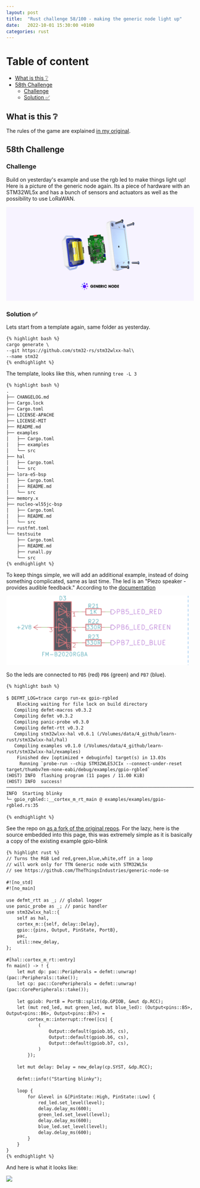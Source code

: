 ```yaml
---
layout: post
title:  "Rust challenge 58/100 - making the generic node light up"
date:   2022-10-01 15:30:00 +0100
categories: rust
---
```



#  Table of content
<!-- MarkdownTOC autolink="true" -->

- [What is this :grey_question:](#what-is-this-grey_question)
- [58th Challenge](#58th-challenge)
    - [Challenge](#challenge)
    - [Solution :white_check_mark:](#solution-white_check_mark)

<!-- /MarkdownTOC -->

## What is this :grey_question: 

The rules of the game are explained [in my original](https://maebli.github.io/rust/2021/10/18/100rust.html). 

## 58th Challenge
### Challenge

Build on yesterday's example and use the rgb led to make things light up! 
Here is a picture of the generic node again. Its a piece of hardware with an STM32WL5x and has a bunch of sensors and actuators
as well as the possibility to use LoRaWAN.

![](/assets/img/genericnode.png)

### Solution :white_check_mark:

Lets start from a template again, same folder as yesterday. 

    {% highlight bash %}
    cargo generate \
    --git https://github.com/stm32-rs/stm32wlxx-hal\
    --name stm32
    {% endhighlight %}

The template, looks like this, when running `tree -L 3`

    {% highlight bash %}
    .
    ├── CHANGELOG.md
    ├── Cargo.lock
    ├── Cargo.toml
    ├── LICENSE-APACHE
    ├── LICENSE-MIT
    ├── README.md
    ├── examples
    │   ├── Cargo.toml
    │   ├── examples
    │   └── src
    ├── hal
    │   ├── Cargo.toml
    │   └── src
    ├── lora-e5-bsp
    │   ├── Cargo.toml
    │   ├── README.md
    │   └── src
    ├── memory.x
    ├── nucleo-wl55jc-bsp
    │   ├── Cargo.toml
    │   ├── README.md
    │   └── src
    ├── rustfmt.toml
    └── testsuite
        ├── Cargo.toml
        ├── README.md
        ├── runall.py
        └── src
    {% endhighlight %}


To keep things simple, we will add an additional example, instead of doing something complicated, same as last time. The led is an "Piezo speaker - provides audible feedback." According to the [documentation](https://www.genericnode.com/docs/sensor-edition/hardware/se-board/)

![](/assets/img/rgb.png)

So the leds are connected to `PB5` (red) `PB6` (green) and `PB7` (blue).


    {% highlight bash %}

    $ DEFMT_LOG=trace cargo run-ex gpio-rgbled
        Blocking waiting for file lock on build directory
       Compiling defmt-macros v0.3.2
       Compiling defmt v0.3.2
       Compiling panic-probe v0.3.0
       Compiling defmt-rtt v0.3.2
       Compiling stm32wlxx-hal v0.6.1 (/Volumes/data/4_github/learn-rust/stm32wlxx-hal/hal)
       Compiling examples v0.1.0 (/Volumes/data/4_github/learn-rust/stm32wlxx-hal/examples)
        Finished dev [optimized + debuginfo] target(s) in 13.03s
         Running `probe-run --chip STM32WLE5JCIx --connect-under-reset target/thumbv7em-none-eabi/debug/examples/gpio-rgbled`
    (HOST) INFO  flashing program (11 pages / 11.00 KiB)
    (HOST) INFO  success!
    ────────────────────────────────────────────────────────────────────────────────
    INFO  Starting blinky
    └─ gpio_rgbled::__cortex_m_rt_main @ examples/examples/gpio-rgbled.rs:35

    {% endhighlight %}


 See the repo on [as a fork of the original repos](https://github.com/maebli/stm32wlxx-hal).  For the lazy, here is the source embedded into this page, this was extremely simple as it is basically a copy of the existing example gpio-blink

    {% highlight rust %}
    // Turns the RGB Led red,green,blue,white,off in a loop
    // will work only for TTN Generic node with STM32WL5x
    // see https://github.com/TheThingsIndustries/generic-node-se

    #![no_std]
    #![no_main]

    use defmt_rtt as _; // global logger
    use panic_probe as _; // panic handler
    use stm32wlxx_hal::{
        self as hal,
        cortex_m::{self, delay::Delay},
        gpio::{pins, Output, PinState, PortB},
        pac,
        util::new_delay,
    };

    #[hal::cortex_m_rt::entry]
    fn main() -> ! {
        let mut dp: pac::Peripherals = defmt::unwrap!(pac::Peripherals::take());
        let cp: pac::CorePeripherals = defmt::unwrap!(pac::CorePeripherals::take());

        let gpiob: PortB = PortB::split(dp.GPIOB, &mut dp.RCC);
        let (mut red_led, mut green_led, mut blue_led): (Output<pins::B5>, Output<pins::B6>, Output<pins::B7>) =
            cortex_m::interrupt::free(|cs| {
                (
                    Output::default(gpiob.b5, cs),
                    Output::default(gpiob.b6, cs),
                    Output::default(gpiob.b7, cs),
                )
            });

        let mut delay: Delay = new_delay(cp.SYST, &dp.RCC);

        defmt::info!("Starting blinky");

        loop {
            for &level in &[PinState::High, PinState::Low] {
                red_led.set_level(level);
                delay.delay_ms(600);
                green_led.set_level(level);
                delay.delay_ms(600);
                blue_led.set_level(level);
                delay.delay_ms(600);
            }
        }
    }
    {% endhighlight %}

And here is what it looks like:

![](/assets/img/rgbdemo.gif)